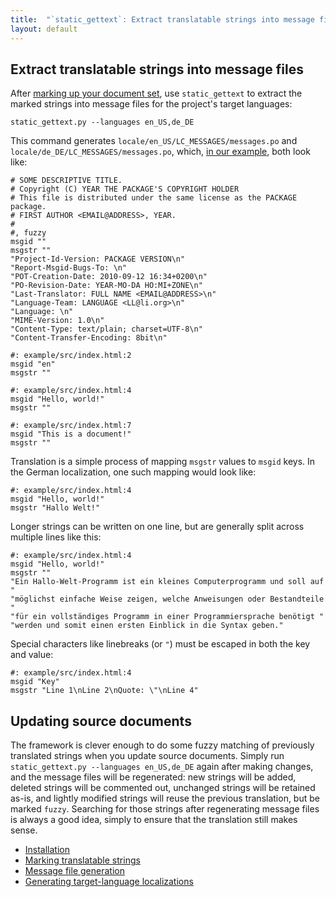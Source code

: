 ```yaml
---
title:  "`static_gettext`: Extract translatable strings into message files"
layout: default
---
```

Extract translatable strings into message files
-----------------------------------------------

After [marking up your document set][Markup], use `static_gettext` to 
extract the marked strings into message files for the project's target
languages:

    static_gettext.py --languages en_US,de_DE

This command generates `locale/en_US/LC_MESSAGES/messages.po` and
`locale/de_DE/LC_MESSAGES/messages.po`, which, [in our example][example],
both look like:

    # SOME DESCRIPTIVE TITLE.
    # Copyright (C) YEAR THE PACKAGE'S COPYRIGHT HOLDER
    # This file is distributed under the same license as the PACKAGE package.
    # FIRST AUTHOR <EMAIL@ADDRESS>, YEAR.
    #
    #, fuzzy
    msgid ""
    msgstr ""
    "Project-Id-Version: PACKAGE VERSION\n"
    "Report-Msgid-Bugs-To: \n"
    "POT-Creation-Date: 2010-09-12 16:34+0200\n"
    "PO-Revision-Date: YEAR-MO-DA HO:MI+ZONE\n"
    "Last-Translator: FULL NAME <EMAIL@ADDRESS>\n"
    "Language-Team: LANGUAGE <LL@li.org>\n"
    "Language: \n"
    "MIME-Version: 1.0\n"
    "Content-Type: text/plain; charset=UTF-8\n"
    "Content-Transfer-Encoding: 8bit\n"

    #: example/src/index.html:2
    msgid "en"
    msgstr ""

    #: example/src/index.html:4
    msgid "Hello, world!"
    msgstr ""

    #: example/src/index.html:7
    msgid "This is a document!"
    msgstr ""

Translation is a simple process of mapping `msgstr` values to `msgid` keys.
In the German localization, one such mapping would look like:

    #: example/src/index.html:4
    msgid "Hello, world!"
    msgstr "Hallo Welt!"

Longer strings can be written on one line, but are generally split across
multiple lines like this:

    #: example/src/index.html:4
    msgid "Hello, world!"
    msgstr ""
    "Ein Hallo-Welt-Programm ist ein kleines Computerprogramm und soll auf "
    "möglichst einfache Weise zeigen, welche Anweisungen oder Bestandteile "
    "für ein vollständiges Programm in einer Programmiersprache benötigt "
    "werden und somit einen ersten Einblick in die Syntax geben."

Special characters like linebreaks (or `"`) must be escaped in both the key 
and value:

    #: example/src/index.html:4
    msgid "Key"
    msgstr "Line 1\nLine 2\nQuote: \"\nLine 4"

Updating source documents
-------------------------

The framework is clever enough to do some fuzzy matching of previously
translated strings when you update source documents.  Simply run
`static_gettext.py --languages en_US,de_DE` again after making changes,
and the message files will be regenerated: new strings will be added,
deleted strings will be commented out, unchanged strings will be retained
as-is, and lightly modified strings will reuse the previous translation,
but be marked `fuzzy`.  Searching for those strings after regenerating
message files is always a good idea, simply to ensure that the translation
still makes sense.

<ul class="usage" role="navigation">
  <li><a href="./install.html">Installation</a></li>
  <li><a href="./markup.html">Marking translatable strings</a></li>
  <li><a href="./extraction.html">Message file generation</a></li>
  <li><a href="./build.html">Generating target-language localizations</a></li>
</ul>

[Markup]:     markup.html
[Extraction]: extraction.html
[Build]:      build.html
[install]:  ./install.html
[example]:  http://github.com/mikewest/static_gettext/tree/master/example/
